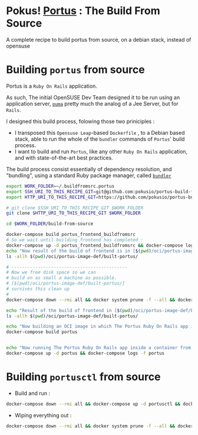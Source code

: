 # Pokus! [Portus](#) : The Build From Source

A complete recipe to build portus from source, on a debian stack, instead of opensuse

# Building `portus` from source

Portus is a `Ruby On Rails` application.

As such, The initial OpenSUSE Dev Team designed it to be run using an application server, [`puma`](ccc) pretty much the analog of a Jee Server, but for `Rails`.


I designed this build process, folowing those two priniciples :
* I transposed this `Opensuse Leap`-based `Dockerfile` , to a Debian based stack, able to run the whole of the `bundler` commands of `Portus`' build process.
* I want to build and run `Portus`, like any other `Ruby On Rails` application, and with state-of-the-art best practices.

The build process consist essentially of dependency resolution, and "bundling", using a standard Ruby package manager, called [`bundler`](https://bundler.io/)


```bash
export WORK_FOLDER=~/.buildfromsrc.portus
export SSH_URI_TO_THIS_RECIPE_GIT=git@github.com:pokusio/portus-build-from-source.git
export HTTP_URI_TO_THIS_RECIPE_GIT=https://github.com/pokusio/portus-build-from-source.git

# git clone $SSH_URI_TO_THIS_RECIPE_GIT $WORK_FOLDER
git clone $HTTP_URI_TO_THIS_RECIPE_GIT $WORK_FOLDER

cd $WORK_FOLDER/build-from-source

docker-compose build portus_frontend_buildfromsrc
# So we wait until building frontend has completed :
docker-compose up -d portus_frontend_buildfromsrc && docker-compose logs -f portus_frontend_buildfromsrc
echo "Now result of the build of frontend is in [$(pwd)/oci/portus-image-def/built-portus/]"
ls -allh $(pwd)/oci/portus-image-def/built-portus/

# --------------------------------------------
# Now we free disk space so we can
# build on as small a machine as possible.
# [$(pwd)/oci/portus-image-def/built-portus/]
# survives this clean up
#
docker-compose down --rmi all && docker system prune -f --all && docker system prune -f --volumes

echo "Result of the build of frontend in [$(pwd)/oci/portus-image-def/built-portus/] survives the disk space cleanup"
ls -allh $(pwd)/oci/portus-image-def/built-portus/

echo "Now building an OCI image in which The Portus Ruby On Rails app is built, and in which we can start Portus"
docker-compose build portus


echo "Now running The Portus Ruby On Rails app inside a container from the OCI built image containing Portus built and ready-to-run"
docker-compose up -d portus && docker-compose logs -f portus

```

# Building `portusctl` from source


* Build and run :
```bash
docker-compose down --rmi all && docker-compose up -d portusctl && docker-compose logs -f portusctl
```

* Wiping everything out :
```bash
docker-compose down --rmi all && docker system prune -f --all && docker-compose up -d portusctl && docker-compose logs -f portusctl
```
